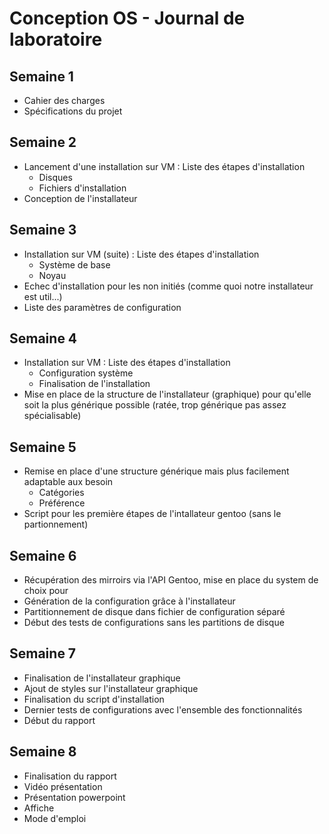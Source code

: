# Conception OS - Journal de laboratoire

## Semaine 1 

- Cahier des charges
- Spécifications du projet

## Semaine 2

- Lancement d'une installation sur VM : Liste des étapes d'installation
	- Disques
	- Fichiers d'installation
- Conception de l'installateur

## Semaine 3

- Installation sur VM (suite) : Liste des étapes d'installation
	- Système de base
	- Noyau
- Echec d'installation pour les non initiés (comme quoi notre installateur est util...)
- Liste des paramètres de configuration

## Semaine 4

- Installation sur VM : Liste des étapes d'installation
	- Configuration système
	- Finalisation de l'installation
- Mise en place de la structure de l'installateur (graphique) pour qu'elle soit la plus générique possible (ratée, trop générique pas assez spécialisable)

## Semaine 5

- Remise en place d'une structure générique mais plus facilement adaptable aux besoin
  - Catégories
  - Préférence
- Script pour les première étapes de l'intallateur gentoo (sans le partionnement)


## Semaine 6

- Récupération des mirroirs via l'API Gentoo, mise en place du system de choix pour 
- Génération de la configuration grâce à l'installateur
- Partitionnement de disque dans fichier de configuration séparé
- Début des tests de configurations sans les partitions de disque

## Semaine 7

- Finalisation de l'installateur graphique
- Ajout de styles sur l'installateur graphique
- Finalisation du script d'installation
- Dernier tests de configurations avec l'ensemble des fonctionnalités
- Début du rapport

## Semaine 8

- Finalisation du rapport
- Vidéo présentation
- Présentation powerpoint
- Affiche
- Mode d'emploi